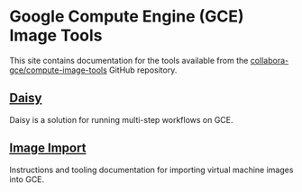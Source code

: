 # Google Compute Engine (GCE) Image Tools

This site contains documentation for the tools available from the
[collabora-gce/compute-image-tools](https://github.com/GoogleCloudPlatform/compute-image-tools)
GitHub repository.

## [Daisy](daisy.md)

Daisy is a solution for running multi-step workflows on GCE.

## [Image Import](image-import.md)

Instructions and tooling documentation for importing virtual machine images
into GCE.
